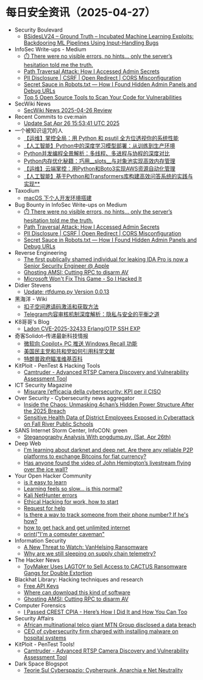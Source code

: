 # 每日安全资讯（2025-04-27）

- Security Boulevard
  - [BSidesLV24 – Ground Truth – Incubated Machine Learning Exploits: Backdooring ML Pipelines Using Input-Handling Bugs](https://securityboulevard.com/2025/04/bsideslv24-ground-truth-incubated-machine-learning-exploits-backdooring-ml-pipelines-using-input-handling-bugs/?utm_source=rss&utm_medium=rss&utm_campaign=bsideslv24-ground-truth-incubated-machine-learning-exploits-backdooring-ml-pipelines-using-input-handling-bugs)
- InfoSec Write-ups - Medium
  - [⏱️ There were no visible errors, no hints… only the server’s hesitation told me the truth.](https://infosecwriteups.com/%EF%B8%8F-there-were-no-visible-errors-no-hints-only-the-servers-hesitation-told-me-the-truth-7b4987f10444?source=rss----7b722bfd1b8d---4)
  - [Path Traversal Attack: How I Accessed Admin Secrets](https://infosecwriteups.com/path-traversal-attack-how-i-accessed-admin-secrets-fa5de1865031?source=rss----7b722bfd1b8d---4)
  - [PII Disclosure | CSRF | Open Redirect | CORS Misconfiguration](https://infosecwriteups.com/chaining-csrf-and-an-open-redirect-leads-to-sensitive-information-disclosure-5915b24bc53b?source=rss----7b722bfd1b8d---4)
  - [Secret Sauce in Robots.txt  — How I Found Hidden Admin Panels and Debug URLs](https://infosecwriteups.com/secret-sauce-in-robots-txt-how-i-found-hidden-admin-panels-and-debug-urls-b7e8a11ea36f?source=rss----7b722bfd1b8d---4)
  - [Top 5 Open Source Tools to Scan Your Code for Vulnerabilities](https://infosecwriteups.com/top-5-open-source-tools-to-scan-your-code-for-vulnerabilities-81ce197167e5?source=rss----7b722bfd1b8d---4)
- SecWiki News
  - [SecWiki News 2025-04-26 Review](http://www.sec-wiki.com/?2025-04-26)
- Recent Commits to cve:main
  - [Update Sat Apr 26 15:53:41 UTC 2025](https://github.com/trickest/cve/commit/dd65a952dd5c126f82af21cc92870e54f1b75d8d)
- 一个被知识诅咒的人
  - [【运维】掌控全局：用 Python 和 psutil 全方位透视你的系统性能](https://blog.csdn.net/nokiaguy/article/details/147531203)
  - [【人工智能】Python中的深度学习模型部署：从训练到生产环境](https://blog.csdn.net/nokiaguy/article/details/147531176)
  - [Python并发编程全景解析：多线程、多进程与协程的深度对比](https://blog.csdn.net/nokiaguy/article/details/147531149)
  - [Python内存优化秘籍：巧用__slots__与对象池实现高效内存管理](https://blog.csdn.net/nokiaguy/article/details/147531131)
  - [【运维】云端掌控：用Python和Boto3实现AWS资源自动化管理](https://blog.csdn.net/nokiaguy/article/details/147531126)
  - [【人工智能】基于Python和Transformers库构建高效问答系统的实践与实现**](https://blog.csdn.net/nokiaguy/article/details/147531107)
- Taxodium
  - [macOS 下个人开发环境搭建](https://taxodium.ink//setup-macos.html)
- Bug Bounty in InfoSec Write-ups on Medium
  - [⏱️ There were no visible errors, no hints… only the server’s hesitation told me the truth.](https://infosecwriteups.com/%EF%B8%8F-there-were-no-visible-errors-no-hints-only-the-servers-hesitation-told-me-the-truth-7b4987f10444?source=rss----7b722bfd1b8d--bug_bounty)
  - [Path Traversal Attack: How I Accessed Admin Secrets](https://infosecwriteups.com/path-traversal-attack-how-i-accessed-admin-secrets-fa5de1865031?source=rss----7b722bfd1b8d--bug_bounty)
  - [PII Disclosure | CSRF | Open Redirect | CORS Misconfiguration](https://infosecwriteups.com/chaining-csrf-and-an-open-redirect-leads-to-sensitive-information-disclosure-5915b24bc53b?source=rss----7b722bfd1b8d--bug_bounty)
  - [Secret Sauce in Robots.txt  — How I Found Hidden Admin Panels and Debug URLs](https://infosecwriteups.com/secret-sauce-in-robots-txt-how-i-found-hidden-admin-panels-and-debug-urls-b7e8a11ea36f?source=rss----7b722bfd1b8d--bug_bounty)
- Reverse Engineering
  - [The first publically shamed individual for leaking IDA Pro is now a Senior Security Engineer @ Apple](https://www.reddit.com/r/ReverseEngineering/comments/1k8aokj/the_first_publically_shamed_individual_for/)
  - [Ghosting AMSI: Cutting RPC to disarm AV](https://www.reddit.com/r/ReverseEngineering/comments/1k89b01/ghosting_amsi_cutting_rpc_to_disarm_av/)
  - [Microsoft Won't Fix This Game - So I Hacked It](https://www.reddit.com/r/ReverseEngineering/comments/1k80d2i/microsoft_wont_fix_this_game_so_i_hacked_it/)
- Didier Stevens
  - [Update: rtfdump.py Version 0.0.13](https://blog.didierstevens.com/2025/04/26/update-rtfdump-py-version-0-0-13/)
- 黑海洋 - Wiki
  - [扣子空间邀请码激活和获取方法](https://blog.upx8.com/4778)
  - [Telegram内容审核机制深度解析：隐私与安全的平衡之道](https://blog.upx8.com/4776)
- K8哥哥’s Blog
  - [Ladon CVE-2025-32433 Erlang/OTP SSH EXP](http://k8gege.org/p/CVE-2025-32433.html)
- 奇客Solidot–传递最新科技情报
  - [微软向 Copilot+ PC 推送 Windows Recall 功能](https://www.solidot.org/story?sid=81158)
  - [美国民主党和共和党如何引用科学文献](https://www.solidot.org/story?sid=81157)
  - [特朗普政府瞄准维基百科](https://www.solidot.org/story?sid=81156)
- KitPloit - PenTest &amp; Hacking Tools
  - [Camtruder - Advanced RTSP Camera Discovery and Vulnerability Assessment Tool](http://www.kitploit.com/2025/04/camtruder-advanced-rtsp-camera.html)
- ICT Security Magazine
  - [Misurare l’efficacia della cybersecurity: KPI per il CISO](https://www.ictsecuritymagazine.com/notizie/kpi-ciso/)
- Over Security - Cybersecurity news aggregator
  - [Inside the Chaos: Unmasking 4chan’s Hidden Power Structure After the 2025 Breach](https://www.osinord.com/post/inside-the-chaos-unmasking-4chan-s-hidden-power-structure-after-the-2025-breach)
  - [Sensitive Health Data of District Employees Exposed in Cyberattack on Fall River Public Schools](https://www.suspectfile.com/sensitive-health-data-of-district-employees-exposed-in-cyberattack-on-fall-river-public-schools/)
- SANS Internet Storm Center, InfoCON: green
  - [Steganography Analysis With pngdump.py, (Sat, Apr 26th)](https://isc.sans.edu/diary/rss/31894)
- Deep Web
  - [I'm learning about darknet and deep net. Are there any reliable P2P platforms to exchange Bitcoins for fiat currency?](https://www.reddit.com/r/deepweb/comments/1k8d8fj/im_learning_about_darknet_and_deep_net_are_there/)
  - [Has anyone found the video of John Hemington’s livestream flying over the ice wall?](https://www.reddit.com/r/deepweb/comments/1k8hlo5/has_anyone_found_the_video_of_john_hemingtons/)
- Your Open Hacker Community
  - [is it easy to learn](https://www.reddit.com/r/HowToHack/comments/1k8qk7y/is_it_easy_to_learn/)
  - [Learning feels so slow... is this normal?](https://www.reddit.com/r/HowToHack/comments/1k8anfa/learning_feels_so_slow_is_this_normal/)
  - [Kali NetHunter errors](https://www.reddit.com/r/HowToHack/comments/1k8n9uj/kali_nethunter_errors/)
  - [Ethical Hacking for work, how to start](https://www.reddit.com/r/HowToHack/comments/1k81n9w/ethical_hacking_for_work_how_to_start/)
  - [Request for help](https://www.reddit.com/r/HowToHack/comments/1k8bs25/request_for_help/)
  - [Is there a way to track someone from their phone number? If he's how?](https://www.reddit.com/r/HowToHack/comments/1k8ghwy/is_there_a_way_to_track_someone_from_their_phone/)
  - [how to get hack and get unlimited internet](https://www.reddit.com/r/HowToHack/comments/1k8ggmp/how_to_get_hack_and_get_unlimited_internet/)
  - [print("I'm a computer caveman"](https://www.reddit.com/r/HowToHack/comments/1k8bjim/printim_a_computer_caveman/)
- Information Security
  - [A New Threat to Watch: VanHelsing Ransomware](https://www.reddit.com/r/Information_Security/comments/1k8q1k8/a_new_threat_to_watch_vanhelsing_ransomware/)
  - [Why are we still sleeping on supply chain telemetry?](https://www.reddit.com/r/Information_Security/comments/1k87njq/why_are_we_still_sleeping_on_supply_chain/)
- The Hacker News
  - [ToyMaker Uses LAGTOY to Sell Access to CACTUS Ransomware Gangs for Double Extortion](https://thehackernews.com/2025/04/toymaker-uses-lagtoy-to-sell-access-to.html)
- Blackhat Library: Hacking techniques and research
  - [Free API Keys](https://www.reddit.com/r/blackhat/comments/1k8ehw4/free_api_keys/)
  - [Where can download this kind of software](https://www.reddit.com/r/blackhat/comments/1k8q8oy/where_can_download_this_kind_of_software/)
  - [Ghosting AMSI: Cutting RPC to disarm AV](https://www.reddit.com/r/blackhat/comments/1k89cjk/ghosting_amsi_cutting_rpc_to_disarm_av/)
- Computer Forensics
  - [I Passed CREST CPIA - Here’s How I Did It and How You Can Too](https://www.reddit.com/r/computerforensics/comments/1k8hvvc/i_passed_crest_cpia_heres_how_i_did_it_and_how/)
- Security Affairs
  - [African multinational telco giant MTN Group disclosed a data breach](https://securityaffairs.com/177037/security/african-multinational-telco-giant-mtn-disclosed-a-data-breach.html)
  - [CEO of cybersecurity firm charged with installing malware on hospital systems](https://securityaffairs.com/177020/cyber-crime/ceo-of-cybersecurity-firm-charged-with-installing-malware-on-hospital-systems.html)
- KitPloit - PenTest Tools!
  - [Camtruder - Advanced RTSP Camera Discovery and Vulnerability Assessment Tool](http://www.kitploit.com/2025/04/camtruder-advanced-rtsp-camera.html)
- Dark Space Blogspot
  - [Teorie Sul Cyberspazio: Cypherpunk, Anarchia e Net Neutrality](http://darkwhite666.blogspot.com/2025/04/teorie-sul-cyberspazio-cypherpunk.html)
